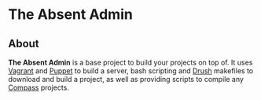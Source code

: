 The Absent Admin
================

About
-----
**The Absent Admin** is a base project to build your projects on top of. It uses [Vagrant](http://www.vagrantup.com/) and [Puppet](https://puppetlabs.com/) to build a server, bash scripting and [Drush](http://drupal.org/project/drush) makefiles to download and build a project, as well as providing scripts to compile any [Compass](http://compass-style.org/) projects.
